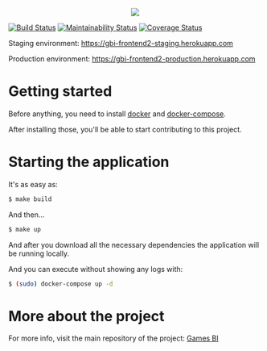 <p align="middle"><img src="https://i.imgur.com/M74MjRl.jpg"></p>

[![Build Status](https://travis-ci.org/fga-eps-mds/2018.2-GamesBI-FrontEnd.svg?branch=master)](https://travis-ci.org/fga-eps-mds/2018.2-GamesBI-FrontEnd)
[![Maintainability Status](https://api.codeclimate.com/v1/badges/09ff839d349c32e99197/maintainability)](https://codeclimate.com/github/fga-eps-mds/2018.2-GamesBI-FrontEnd/maintainability)
[![Coverage Status](https://coveralls.io/repos/github/fga-eps-mds/2018.2-GamesBI-FrontEnd/badge.svg?branch=)](https://coveralls.io/github/fga-eps-mds/2018.2-GamesBI-FrontEnd?branch=)

Staging environment: https://gbi-frontend2-staging.herokuapp.com

Production environment: https://gbi-frontend2-production.herokuapp.com

# Getting started

Before anything, you need to install [docker](https://docs.docker.com/install/) and [docker-compose](https://docs.docker.com/compose/install/).

After installing those, you'll be able to start contributing to this project.

# Starting the application

It's as easy as:

```bash
$ make build
```

And then...

```bash
$ make up
```

And after you download all the necessary dependencies the application will be running locally.

And you can execute without showing any logs with:
```bash
$ (sudo) docker-compose up -d
```

# More about the project
For more info, visit the main repository of the project: [Games BI](https://github.com/fga-eps-mds/2018.2-GamesBI)

